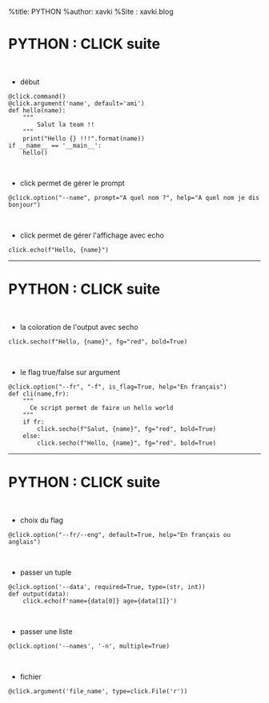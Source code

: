 %title: PYTHON
%author: xavki
%Site : xavki.blog


# PYTHON : CLICK suite


<br>


* début

```
@click.command()
@click.argument('name', default='ami')
def hello(name):
    """
        Salut la team !!
    """
    print("Hello {} !!!".format(name))
if __name__ == '__main__':
    hello()
```

<br>


* click permet de gérer le prompt

```
@click.option("--name", prompt="A quel nom ?", help="A quel nom je dis bonjour")
```

<br>


* click permet de gérer l'affichage avec echo

```
click.echo(f"Hello, {name}")
```

--------------------------------------------------------------------

# PYTHON : CLICK suite


<br>


* la coloration de l'output avec secho

```
click.secho(f"Hello, {name}", fg="red", bold=True)
```

<br>


* le flag true/false sur argument

```
@click.option("--fr", "-f", is_flag=True, help="En français")
def cli(name,fr):
    """
      Ce script permet de faire un hello world
    """
    if fr:
        click.secho(f"Salut, {name}", fg="red", bold=True)
    else:
        click.secho(f"Hello, {name}", fg="red", bold=True)
```

--------------------------------------------------------------------

# PYTHON : CLICK suite

<br>


* choix du flag

```
@click.option("--fr/--eng", default=True, help="En français ou anglais")
```

<br>


* passer un tuple

```
@click.option('--data', required=True, type=(str, int))
def output(data):
    click.echo(f'name={data[0]} age={data[1]}')
```

<br>


* passer une liste

```
@click.option('--names', '-n', multiple=True)
```

<br>


* fichier

```
@click.argument('file_name', type=click.File('r'))
```
